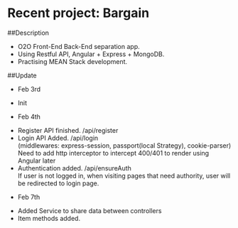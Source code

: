 # Recent project: Bargain

##Description
+ O2O Front-End Back-End separation app. 
+ Using Restful API, Angular + Express + MongoDB. 
+ Practising MEAN Stack development.


##Update
+ Feb 3rd 
 - Init 
+ Feb 4th
 - Register API finished. /api/register
 - Login API Added. /api/login 
   <br />(middlewares: express-session, passport(local Strategy), cookie-parser)
   <br />Need to add http interceptor to intercept 400/401 to render using Angular later
 - Authentication added. /api/ensureAuth
   <br /> If user is not logged in, when visiting pages that need authority, user will be redirected to login page.
+ Feb 7th
 - Added Service to share data between controllers
 - Item methods added.
